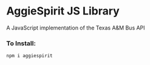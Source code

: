 # AggieSpirit JS Library
A JavaScript implementation of the Texas A&M Bus API

### To Install:
`npm i aggiespirit`
